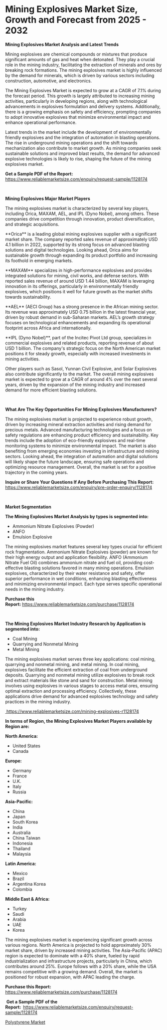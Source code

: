<p><h1>Mining Explosives Market Size, Growth and Forecast from 2025 - 2032</h1></p><p><strong>Mining Explosives Market Analysis and Latest Trends</strong></p>
<p><p>Mining explosives are chemical compounds or mixtures that produce significant amounts of gas and heat when detonated. They play a crucial role in the mining industry, facilitating the extraction of minerals and ores by breaking rock formations. The mining explosives market is highly influenced by the demand for minerals, which is driven by various sectors including construction, automotive, and electronics.</p><p>The Mining Explosives Market is expected to grow at a CAGR of 7.1% during the forecast period. This growth is largely attributed to increasing mining activities, particularly in developing regions, along with technological advancements in explosives formulation and delivery systems. Additionally, there is a growing emphasis on safety and efficiency, prompting companies to adopt innovative explosives that minimize environmental impact and enhance operational performance.</p><p>Latest trends in the market include the development of environmentally friendly explosives and the integration of automation in blasting operations. The rise in underground mining operations and the shift towards mechanization also contribute to market growth. As mining companies seek sustainable solutions and improved blast results, the demand for advanced explosive technologies is likely to rise, shaping the future of the mining explosives market.</p></p>
<p><strong>Get a Sample PDF of the Report:&nbsp;</strong> <a href="https://www.reliablemarketsize.com/enquiry/request-sample/1128174?utm_campaign=2626&utm_medium=2&utm_source=Github&utm_content=ia&utm_term=01042025&utm_id=mining-explosives">https://www.reliablemarketsize.com/enquiry/request-sample/1128174</a></p>
<p>&nbsp;</p>
<p><strong>Mining Explosives Major Market Players</strong></p>
<p><p>The mining explosives market is characterized by several key players, including Orica, MAXAM, AEL, and IPL (Dyno Nobel), among others. These companies drive competition through innovation, product diversification, and strategic acquisitions.</p><p>**Orica** is a leading global mining explosives supplier with a significant market share. The company reported sales revenue of approximately USD 4.1 billion in 2022, supported by its strong focus on advanced blasting solutions and digital technologies. Looking ahead, Orica aims for sustainable growth through expanding its product portfolio and increasing its foothold in emerging markets.</p><p>**MAXAM** specializes in high-performance explosives and provides integrated solutions for mining, civil works, and defense sectors. With reported sales revenue of around USD 1.44 billion, MAXAM is leveraging innovation in its offerings, particularly in environmentally friendly explosives, which positions it well for future growth as the market shifts towards sustainability.</p><p>**AEL** (AECI Group) has a strong presence in the African mining sector. Its revenue was approximately USD 0.75 billion in the latest financial year, driven by robust demand in sub-Saharan markets. AEL’s growth strategy focuses on technological enhancements and expanding its operational footprint across Africa and internationally.</p><p>**IPL (Dyno Nobel)**, part of the Incitec Pivot Ltd group, specializes in commercial explosives and related products, reporting revenue of about USD 1 billion. The company's strategic focus on the North American market positions it for steady growth, especially with increased investments in mining activities.</p><p>Other players such as Sasol, Yunnan Civil Explosive, and Solar Explosives also contribute significantly to the market. The overall mining explosives market is expected to grow at a CAGR of around 4% over the next several years, driven by the expansion of the mining industry and increased demand for more efficient blasting solutions.</p></p>
<p>&nbsp;</p>
<p><strong>What Are The Key Opportunities For Mining Explosives Manufacturers?</strong></p>
<p><p>The mining explosives market is projected to experience robust growth, driven by increasing mineral extraction activities and rising demand for precious metals. Advanced manufacturing technologies and a focus on safety regulations are enhancing product efficiency and sustainability. Key trends include the adoption of eco-friendly explosives and real-time monitoring systems to minimize environmental impact. The market is also benefiting from emerging economies investing in infrastructure and mining sectors. Looking ahead, the integration of automation and digital solutions will likely shape the future landscape, ensuring safe operations and optimizing resource management. Overall, the market is set for a positive trajectory in the coming years.</p></p>
<p><strong>Inquire or Share Your Questions If Any Before Purchasing This Report:</strong> <a href="https://www.reliablemarketsize.com/enquiry/pre-order-enquiry/1128174?utm_campaign=2626&utm_medium=2&utm_source=Github&utm_content=ia&utm_term=01042025&utm_id=mining-explosives">https://www.reliablemarketsize.com/enquiry/pre-order-enquiry/1128174</a></p>
<p>&nbsp;</p>
<p><strong>Market Segmentation</strong></p>
<p><strong>The Mining Explosives Market Analysis by types is segmented into:</strong></p>
<p><ul><li>Ammonium Nitrate Explosives (Powder)</li><li>ANFO</li><li>Emulsion Explosive</li></ul></p>
<p><p>The mining explosives market features several key types crucial for efficient rock fragmentation. Ammonium Nitrate Explosives (powder) are known for their high energy output and application flexibility. ANFO (Ammonium Nitrate Fuel Oil) combines ammonium nitrate and fuel oil, providing cost-effective blasting solutions favored in many mining operations. Emulsion explosives, characterized by their water resistance and safety, offer superior performance in wet conditions, enhancing blasting effectiveness and minimizing environmental impact. Each type serves specific operational needs in the mining industry.</p></p>
<p><strong>Purchase this Report:&nbsp;</strong><a href="https://www.reliablemarketsize.com/purchase/1128174?utm_campaign=2626&utm_medium=2&utm_source=Github&utm_content=ia&utm_term=01042025&utm_id=mining-explosives">https://www.reliablemarketsize.com/purchase/1128174</a></p>
<p>&nbsp;</p>
<p><strong>The Mining Explosives Market Industry Research by Application is segmented into:</strong></p>
<p><ul><li>Coal Mining</li><li>Quarrying and Nonmetal Mining</li><li>Metal Mining</li></ul></p>
<p><p>The mining explosives market serves three key applications: coal mining, quarrying and nonmetal mining, and metal mining. In coal mining, explosives facilitate the efficient extraction of coal from underground deposits. Quarrying and nonmetal mining utilize explosives to break rock and extract materials like stone and sand for construction. Metal mining involves using explosives in various stages to access metal ores, ensuring optimal extraction and processing efficiency. Collectively, these applications drive demand for advanced explosives technology and safety practices in the mining industry.</p></p>
<p><a href="https://www.reliablemarketsize.com/mining-explosives-r1128174?utm_campaign=2626&utm_medium=2&utm_source=Github&utm_content=ia&utm_term=01042025&utm_id=mining-explosives">&nbsp;https://www.reliablemarketsize.com/mining-explosives-r1128174</a></p>
<p><strong>In terms of Region, the Mining Explosives Market Players available by Region are:</strong></p>
<p>
    <p> <strong> North America: </strong>
        <ul>
            <li>United States</li>
            <li>Canada</li>
        </ul>
        </p> 
    <p> <strong> Europe: </strong>
        <ul>
            <li>Germany</li>
            <li>France</li>
            <li>U.K.</li>
            <li>Italy</li>
            <li>Russia</li>
        </ul>
        </p> 
    <p> <strong> Asia-Pacific: </strong>
        <ul>
            <li>China</li>
            <li>Japan</li>
            <li>South Korea</li>
            <li>India</li>
            <li>Australia</li>
            <li>China Taiwan</li>
            <li>Indonesia</li>
            <li>Thailand</li>
            <li>Malaysia</li>
        </ul>
        </p> 
    <p> <strong> Latin America: </strong>
        <ul>
            <li>Mexico</li>
            <li>Brazil</li>
            <li>Argentina Korea</li>
            <li>Colombia</li>
        </ul>
        </p> 
    <p> <strong> Middle East & Africa: </strong>
        <ul>
            <li>Turkey</li>
            <li>Saudi</li>
            <li>Arabia</li>
            <li>UAE</li>
            <li>Korea</li>
        </ul>
    </p>
    </p>
<p><p>The mining explosives market is experiencing significant growth across various regions. North America is projected to hold approximately 30% market share, driven by increased mining activities. The Asia-Pacific (APAC) region is expected to dominate with a 40% share, fueled by rapid industrialization and infrastructure projects, particularly in China, which contributes around 25%. Europe follows with a 20% share, while the USA remains competitive with a growing demand. Overall, the market is positioned for robust expansion, with APAC leading the charge.</p></p>
<p><strong>Purchase this Report: </strong><a href="https://www.reliablemarketsize.com/purchase/1128174?utm_campaign=2626&utm_medium=2&utm_source=Github&utm_content=ia&utm_term=01042025&utm_id=mining-explosives">https://www.reliablemarketsize.com/purchase/1128174</a></p>
<p>&nbsp;<strong>Get a Sample PDF of the Report:&nbsp;&nbsp;</strong><a href="https://www.reliablemarketsize.com/enquiry/request-sample/1128174?utm_campaign=2626&utm_medium=2&utm_source=Github&utm_content=ia&utm_term=01042025&utm_id=mining-explosives">https://www.reliablemarketsize.com/enquiry/request-sample/1128174</a></p>
<p><strong></strong></p>
<p><p><a href="https://github.com/bolalfredia7777/Market-Research-Report-List-1/blob/main/polystyrene-market.md?utm_campaign=2626&utm_medium=2&utm_source=Github&utm_content=ia&utm_term=01042025&utm_id=mining-explosives">Polystyrene Market</a></p></p>